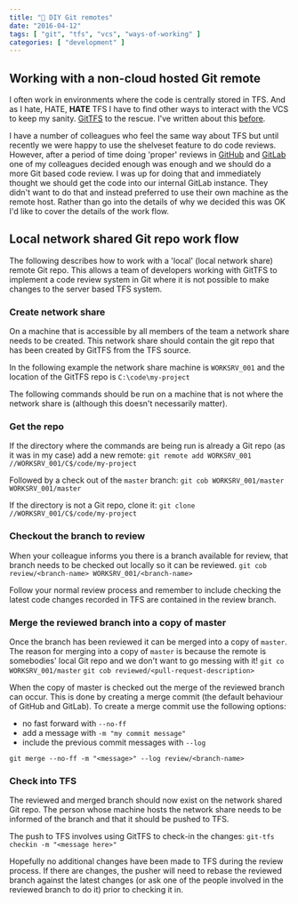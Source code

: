 ```yaml
---
title: "🔨 DIY Git remotes"
date: "2016-04-12"
tags: [ "git", "tfs", "vcs", "ways-of-working" ]
categories: [ "development" ]
---
```


## Working with a non-cloud hosted Git remote

I often work in environments where the code is centrally stored in TFS. And as
I hate, HATE, **HATE** TFS I have to find other ways to interact with the VCS
to keep my sanity. [GitTFS](http://git-tfs.com/) to the rescue. I've written
about this [before](../how-i-work-with-git-and-tfs/).

I have a number of colleagues who feel the same way about TFS but until
recently we were happy to use the shelveset feature to do code reviews.
However, after a period of time doing 'proper' reviews in
[GitHub](https://github.com/) and [GitLab](https://gitlab.com/) one of my
colleagues decided enough was enough and we should do a more Git based code
review. I was up for doing that and immediately thought we should get the code
into our internal GitLab instance. They didn't want to do that and instead
preferred to use their own machine as the remote host. Rather than go into the
details of why we decided this was OK I'd like to cover the details of the work
flow.

## Local network shared Git repo work flow

The following describes how to work with a 'local' (local network share) remote
Git repo. This allows a team of developers working with GitTFS to implement a
code review system in Git where it is not possible to make changes to the
server based TFS system.

### Create network share

On a machine that is accessible by all members of the team a network share
needs to be created. This network share should contain the git repo that has
been created by GitTFS from the TFS source.

In the following example the network share machine is `WORKSRV_001` and the
location of the GitTFS repo is `C:\code\my-project`

The following commands should be run on a machine that is not where the network
share is (although this doesn't necessarily matter).

### Get the repo

If the directory where the commands are being run is already a Git repo (as it
was in my case) add a new remote:
`git remote add WORKSRV_001 //WORKSRV_001/C$/code/my-project`

Followed by a check out of the `master` branch:
`git cob WORKSRV_001/master WORKSRV_001/master `

If the directory is not a Git repo, clone it:
`git clone //WORKSRV_001/C$/code/my-project`

### Checkout the branch to review

When your colleague informs you there is a branch available for review, that
branch needs to be checked out locally so it can be reviewed.
`git cob review/<branch-name> WORKSRV_001/<branch-name>`

Follow your normal review process and remember to include checking the latest
code changes recorded in TFS are contained in the review branch.

### Merge the reviewed branch into a copy of master

Once the branch has been reviewed it can be merged into a copy of `master`. The
reason for merging into a copy of `master` is because the remote is somebodies'
local Git repo and we don't want to go messing with it!
`git co WORKSRV_001/master`
`git cob reviewed/<pull-request-description>`

When the copy of master is checked out the merge of the reviewed branch can
occur. This is done by creating a merge commit (the default behaviour of GitHub
and GitLab). To create a merge commit use the following options:

* no fast forward with `--no-ff`
* add a message with `-m "my commit message"`
* include the previous commit messages with `--log`

`git merge --no-ff -m "<message>" --log review/<branch-name>`

### Check into TFS

The reviewed and merged branch should now exist on the network shared Git repo.
The person whose machine hosts the network share needs to be informed of the
branch and that it should be pushed to TFS.

The push to TFS involves using GitTFS to check-in the changes:
`git-tfs checkin -m "<message here>"`

Hopefully no additional changes have been made to TFS during the review
process. If there are changes, the pusher will need to rebase the reviewed
branch against the latest changes (or ask one of the people involved in the
reviewed branch to do it) prior to checking it in.
